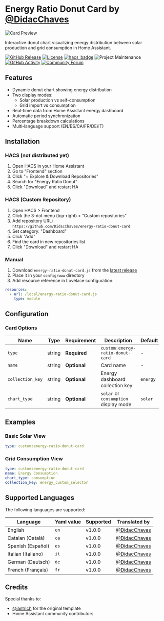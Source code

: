 # Energy Ratio Donut Card by [@DidacChaves](https://github.com/DidacChaves)

![Card Preview](https://raw.githubusercontent.com/DidacChaves/energy-ratio-donut-card/blob/master/docs/images/img.png?raw=true)

Interactive donut chart visualizing energy distribution between solar production and grid consumption in Home Assistant.

[![GitHub Release][releases-shield]][releases]
[![License][license-shield]](LICENSE.md)
[![hacs_badge](https://img.shields.io/badge/HACS-Default-orange.svg?style=for-the-badge)](https://github.com/custom-components/hacs)
![Project Maintenance][maintenance-shield]
[![GitHub Activity][commits-shield]][commits]
[![Community Forum][forum-shield]][forum]

## Features

- Dynamic donut chart showing energy distribution
- Two display modes:
  - Solar production vs self-consumption
  - Grid import vs consumption
- Real-time data from Home Assistant energy dashboard
- Automatic period synchronization
- Percentage breakdown calculations
- Multi-language support (EN/ES/CA/FR/DE/IT)

## Installation

### HACS (not distributed yet)
1. Open HACS in your Home Assistant
2. Go to "Frontend" section
3. Click "+ Explore & Download Repositories"
4. Search for "Energy Ratio Donut"
5. Click "Download" and restart HA

### HACS (Custom Repository)
1. Open HACS > Frontend
2. Click the 3-dot menu (top-right) > "Custom repositories"
3. Add repository URL:  
   `https://github.com/DidacChaves/energy-ratio-donut-card`
4. Set category: "Dashboard"
5. Click "Add"
6. Find the card in new repositories list
7. Click "Download" and restart HA

### Manual
1. Download `energy-ratio-donut-card.js` from the [latest release][releases]
2. Place it in your `config/www` directory
3. Add resource reference in Lovelace configuration:

```yaml
resources:
  - url: /local/energy-ratio-donut-card.js
    type: module
```

## Configuration

### Card Options

| Name             | Type    | Requirement    | Description                               | Default  |
|------------------|---------|----------------|-------------------------------------------|----------|
| `type`           | string  | **Required**   | `custom:energy-ratio-donut-card`          | -        |
| `name`           | string  | **Optional**   | Card name                                 | -        |
| `collection_key` | string  | **Optional**   | Energy dashboard collection key           | `energy` |
| `chart_type`     | string  | **Optional**   | `solar` or `consumption` display mode     | `solar`  |

## Examples

### Basic Solar View
```yaml
type: custom:energy-ratio-donut-card
```

### Grid Consumption View
```yaml
type: custom:energy-ratio-donut-card
name: Energy Consumption
chart_type: consumption
collection_key: energy_custom_selector
```

## Supported Languages

The following languages are supported:

| Language           | Yaml value | Supported | Translated by                                       |
|--------------------|------------|-----------|-----------------------------------------------------|
| English            | `en`       | v1.0.0    | [@DidacChaves](https://www.github.com/DidacChaves)  |
| Catalan (Català)   | `ca`       | v1.0.0    | [@DidacChaves](https://www.github.com/DidacChaves)  |
| Spanish (Español)  | `es`       | v1.0.0    | [@DidacChaves](https://www.github.com/DidacChaves)  |
| Italian (Italiano) | `it`       | v1.0.0    | [@DidacChaves](https://www.github.com/DidacChaves)  |
| German (Deutsch)   | `de`       | v1.0.0    | [@DidacChaves](https://www.github.com/DidacChaves)  |
| French (Français)  | `fr`       | v1.0.0    | [@DidacChaves](https://www.github.com/DidacChaves)  |

## Credits

Special thanks to:
- [@iantrich](https://github.com/iantrich) for the original template
- Home Assistant community contributors

[commits-shield]: https://img.shields.io/github/commit-activity/y/DidacChaves/energy-ratio-donut-card.svg?style=for-the-badge
[commits]: https://github.com/DidacChaves/energy-ratio-donut-card/commits/main
[forum-shield]: https://img.shields.io/badge/community-forum-brightgreen.svg?style=for-the-badge
[forum]: https://community.home-assistant.io/
[license-shield]: https://img.shields.io/github/license/DidacChaves/energy-ratio-donut-card.svg?style=for-the-badge
[maintenance-shield]: https://img.shields.io/maintenance/yes/2025.svg?style=for-the-badge
[releases-shield]: https://img.shields.io/github/release/DidacChaves/energy-ratio-donut-card.svg?style=for-the-badge
[releases]: https://github.com/DidacChaves/energy-ratio-donut-card/releases

